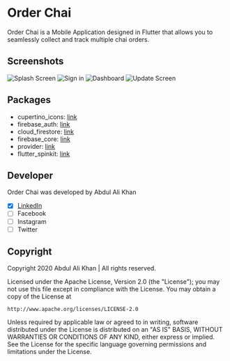 # Order Chai

Order Chai is a Mobile Application designed in Flutter that allows you to seamlessly collect and track multiple chai orders.

## Screenshots
![Splash Screen](https://i.ibb.co/Rjfj7rJ/1.jpg)
![Sign in](https://i.ibb.co/LgVdQLJ/2.jpg)
![Dashboard](https://i.ibb.co/9qQxqX5/3.jpg)
![Update Screen](https://i.ibb.co/HTZRHVD/4.jpg)

## Packages
* cupertino_icons: [link](https://pub.dev/packages/cupertino_icons)
* firebase_auth: [link](https://pub.dev/packages/firebase_auth)
* cloud_firestore: [link](https://pub.dev/packages/cloud_firestore)
* firebase_core: [link](https://pub.dev/packages/firebase_core)
* provider: [link](https://pub.dev/packages/provider)
* flutter_spinkit: [link](https://pub.dev/packages/flutter_spinkit)

## Developer
Order Chai was developed by Abdul Ali Khan
- [x] [LinkedIn](https://pk.linkedin.com/in/abdul-ali-khan-620632144)
- [ ] Facebook
- [ ] Instagram
- [ ] Twitter

## Copyright
Copyright 2020 Abdul Ali Khan | All rights reserved.

Licensed under the Apache License, Version 2.0 (the "License");
you may not use this file except in compliance with the License.
You may obtain a copy of the License at

    http://www.apache.org/licenses/LICENSE-2.0

Unless required by applicable law or agreed to in writing, software
distributed under the License is distributed on an "AS IS" BASIS,
WITHOUT WARRANTIES OR CONDITIONS OF ANY KIND, either express or implied.
See the License for the specific language governing permissions and
limitations under the License.
